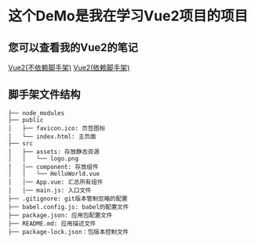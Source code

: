 # 这个DeMo是我在学习Vue2项目的项目
## 您可以查看我的Vue2的笔记
[Vue2(不依赖脚手架)](https://github.com/NewCicada/Punchinevery_day/tree/main/%E7%AC%94%E8%AE%B0/Vue(%E4%B8%8D%E4%BE%9D%E8%B5%96%E8%84%9A%E6%89%8B%E6%9E%B6))
[Vue2(依赖脚手架)](https://github.com/NewCicada/Punchinevery_day/tree/main/%E7%AC%94%E8%AE%B0/Vue(%E4%BE%9D%E8%B5%96%E8%84%9A%E6%89%8B%E6%9E%B6))
## 脚手架文件结构

	├── node_modules 
	├── public
	│   ├── favicon.ico: 页签图标
	│   └── index.html: 主页面
	├── src
	│   ├── assets: 存放静态资源
	│   │   └── logo.png
	│   │── component: 存放组件
	│   │   └── HelloWorld.vue
	│   │── App.vue: 汇总所有组件
	│   │── main.js: 入口文件
	├── .gitignore: git版本管制忽略的配置
	├── babel.config.js: babel的配置文件
	├── package.json: 应用包配置文件 
	├── README.md: 应用描述文件
	├── package-lock.json：包版本控制文件
